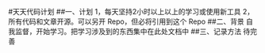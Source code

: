 #天天代码计划
##一、计划
1，每天坚持2小时以上以上的学习或使用新工具
2，所有代码和文章开源。可以另开 Repo，但必将引用到这个 Repo
##二、背景
自我监督，开始学习。把学习涉及到的东西集中在此处文档中
##三、记录方法
待完善

